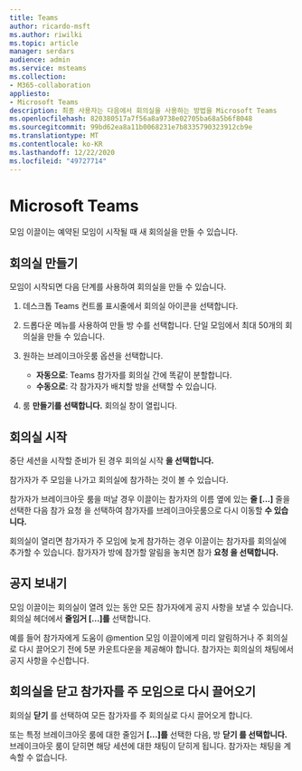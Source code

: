```yaml
---
title: Teams
author: ricardo-msft
ms.author: riwilki
ms.topic: article
manager: serdars
audience: admin
ms.service: msteams
ms.collection:
- M365-collaboration
appliesto:
- Microsoft Teams
description: 최종 사용자는 다음에서 회의실을 사용하는 방법을 Microsoft Teams
ms.openlocfilehash: 820380517a7f56a8a9738e02705ba68a5b6f8048
ms.sourcegitcommit: 99bd62ea8a11b0068231e7b8335790323912cb9e
ms.translationtype: MT
ms.contentlocale: ko-KR
ms.lasthandoff: 12/22/2020
ms.locfileid: "49727714"
---
```

# <a name="using-breakout-rooms-in-microsoft-teams"></a>Microsoft Teams

모임 이끌이는 예약된 모임이 시작될 때 새 회의실을 만들 수 있습니다.

## <a name="create-breakout-rooms"></a>회의실 만들기

모임이 시작되면 다음 단계를 사용하여 회의실을 만들 수 있습니다.

1. 데스크톱 Teams 컨트롤 표시줄에서 회의실 아이콘을 선택합니다.

2. 드롭다운 메뉴를 사용하여 만들 방 수를 선택합니다. 단일 모임에서 최대 50개의 회의실을 만들 수 있습니다.

3. 원하는 브레이크아웃룸 옵션을 선택합니다.

    - **자동으로**: Teams 참가자를 회의실 간에 똑같이 분할합니다.
    - **수동으로**: 각 참가자가 배치할 방을 선택할 수 있습니다.

4. 룸 **만들기를 선택합니다.** 회의실 창이 열립니다.

## <a name="start-breakout-rooms"></a>회의실 시작

중단 세션을 시작할 준비가 된 경우 회의실 시작 **을 선택합니다.**

참가자가 주 모임을 나가고 회의실에 참가하는 것이 볼 수 있습니다.

참가자가 브레이크아웃 룸을 떠날 경우 이끌이는 참가자의 이름 옆에 있는 **줄 [...]** 줄을 선택한 다음 참가 요청 을 선택하여 참가자를 브레이크아웃룸으로 다시 이동할 **수 있습니다.**

회의실이 열리면 참가자가 주 모임에 늦게 참가하는 경우 이끌이는 참가자를 회의실에 추가할 수 있습니다. 참가자가 방에 참가할 알림을 놓치면 참가 **요청 을 선택합니다.**

## <a name="send-announcements"></a>공지 보내기

모임 이끌이는 회의실이 열려 있는 동안 모든 참가자에게 공지 사항을 보낼 수 있습니다. 회의실 헤더에서 **줄임거 [...]를** 선택합니다.

예를 들어 참가자에게 도움이 @mention 모임 이끌이에게 미리 알림하거나 주 회의실로 다시 끌어오기 전에 5분 카운트다운을 제공해야 합니다.
참가자는 회의실의 채팅에서 공지 사항을 수신합니다.

## <a name="close-rooms-and-pull-participants-back-to-the-main-meeting"></a>회의실을 닫고 참가자를 주 모임으로 다시 끌어오기

회의실 **닫기** 를 선택하여 모든 참가자를 주 회의실로 다시 끌어오게 합니다.

또는 특정 브레이크아웃 룸에 대한 줄임거 **[...]를** 선택한 다음, 방 **닫기 를 선택합니다.**
브레이크아웃 룸이 닫히면 해당 세션에 대한 채팅이 닫히게 됩니다. 참가자는 채팅을 계속할 수 없습니다.

